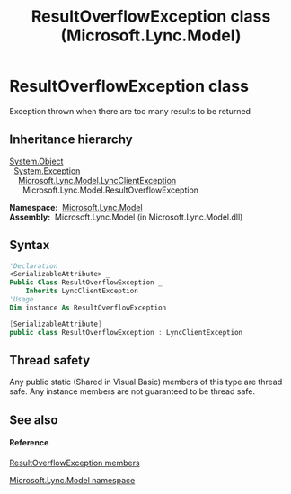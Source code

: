 ﻿---
title: ResultOverflowException class (Microsoft.Lync.Model)
TOCTitle: ResultOverflowException class
ms:assetid: T:Microsoft.Lync.Model.ResultOverflowException_DI_3_UC_OCS14MrefLyncWPF
ms:mtpsurl: https://msdn.microsoft.com/en-us/library/microsoft.lync.model.resultoverflowexception_di_3_uc_ocs14mreflyncwpf(v=office.15)
ms:contentKeyID: 48599915
ms.date: 07/28/2014
mtps_version: v=office.15
f1_keywords:
- Microsoft.Lync.Model.ResultOverflowException
dev_langs:
- CSharp
- JScript
- VB
- other
---

# ResultOverflowException class

Exception thrown when there are too many results to be returned

## Inheritance hierarchy

[System.Object](http://msdn2.microsoft.com/en-us/library/e5kfa45b)  
  [System.Exception](http://msdn2.microsoft.com/en-us/library/c18k6c59)  
    [Microsoft.Lync.Model.LyncClientException](lyncclientexception-class-microsoft-lync-model_2.md)  
      Microsoft.Lync.Model.ResultOverflowException  

**Namespace:**  [Microsoft.Lync.Model](microsoft-lync-model-namespace_2.md)  
**Assembly:**  Microsoft.Lync.Model (in Microsoft.Lync.Model.dll)

## Syntax

``` vb
'Declaration
<SerializableAttribute> _
Public Class ResultOverflowException _
    Inherits LyncClientException
'Usage
Dim instance As ResultOverflowException
```

``` csharp
[SerializableAttribute]
public class ResultOverflowException : LyncClientException
```

## Thread safety

Any public static (Shared in Visual Basic) members of this type are thread safe. Any instance members are not guaranteed to be thread safe.

## See also

#### Reference

[ResultOverflowException members](resultoverflowexception-members-microsoft-lync-model_2.md)

[Microsoft.Lync.Model namespace](microsoft-lync-model-namespace_2.md)

